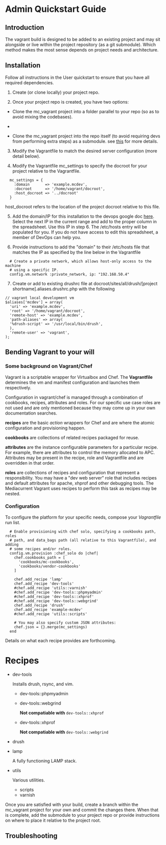 # Admin Quickstart Guide

## Introduction

 The vagrant build is designed to be added to an existing project and may sit alongside or live within the project repository (as a git submodule). Which method makes the most sense depends on project needs and architecture.

## Installation

Follow all instructions in the User quickstart to ensure that you have all required dependencies.

1. Create (or clone locally) your project repo.

2. Once your project repo is created, you have two options:
  - Clone the mc_vagrant project into a folder parallel to your repo (so as to avoid mixing the codebases).
  - ``` [myrepo]$ cd ..; git clone git clone git@github.com:grndlvl/mc_vagrant.git
  - Clone the mc_vagrant project into the repo itself (to avoid requiring devs from performing extra steps) as a submodule. see [this](http://git-scm.com/book/en/Git-Tools-Submodules) for more details.

3. Modify the Vagrantfile to match the desired server configuration (more detail below).

4. Modify the Vagrantfile mc_settings to specify the docroot for your project relative to the Vagrantfile.
```
  mc_settings = {
    :domain       => 'example.mcdev',
    :docroot      => '/home/vagrant/docroot',
    :host_docroot => '../docroot'
  }
```
host_docroot refers to the location of the project docroot relative to this file.

5. Add the domain/IP for this installation to the devops google doc [here](https://docs.google.com/a/mediacurrent.com/spreadsheet/ccc?key=0AuLhQk3Txl-JdFNGOGNEV0twcUlwR09tWkU1NVNMZnc&usp=sharing). Select the next IP in the current range and add to the proper column in the spreadsheet. Use this IP in step 6. The /etc/hosts entry will be populated for you. If you do not have access to edit this spreadsheet, a member of DevOps can help you.

6. Provide instructions to add the "domain" to their /etc/hosts file that matches the IP as specified by the line below in the Vagrantfile
```
  # Create a private network, which allows host-only access to the machine
  # using a specific IP.
  config.vm.network :private_network, ip: "192.168.50.4"
```

7. Create or add to existing drushrc file at docroot/sites/all/drush/[project shortname].aliases.drushrc.php with the following
```
// vagrant local development vm
$aliases['mcdev'] = array(
  'uri' => 'example.mcdev',
  'root' => '/home/vagrant/docroot',
  'remote-host' => 'example.mcdev',
  'path-aliases' => array(
  '%drush-script' => '/usr/local/bin/drush',
  ),
  'remote-user' => 'vagrant',
);
```

## Bending Vagrant to your will

### Some background on Vagrant/Chef

Vagrant is a scriptable wrapper for Virtualbox and Chef. The **Vagrantfile** determines the vm and manifest configuration and launches them respectively.

Configuration in vagrant/chef is managed through a combination of cookbooks, recipes, attributes and roles. For our specific use case roles are not used and are only mentioned because they may come up in your own documentation searches.

**recipes**  are the basic *action* wrappers for Chef and are where the atomic configuration and provisioning happen.

**cookbooks** are collections of related recipes packaged for reuse.

**attributes** are the instance configurable parameters for a particular recipe. For example, there are attributes to control the memory allocated to APC. Attributes may be present in the recipe, role and Vagrantfile and are overridden in that order.

**roles** are collections of recipes and configuration that represent a responsibility. You may have a "dev web server" role that includes recipes and default attributes for apache, xhprof and other debugging tools. The Mediacurrent Vagrant uses recipes to perform this task as recipes may be nested.

### Configuration

To configure the platform for your specific needs, compose your *Vagrantfile* run list.
```
  # Enable provisioning with chef solo, specifying a cookbooks path, roles
  # path, and data_bags path (all relative to this Vagrantfile), and adding
  # some recipes and/or roles.
  config.vm.provision :chef_solo do |chef|
    chef.cookbooks_path = [
      'cookbooks/mc-cookbooks',
      'cookbooks/vendor-cookbooks'
    ]

    chef.add_recipe 'lamp'
    chef.add_recipe 'dev-tools'
    #chef.add_recipe 'utils::varnish'
    #chef.add_recipe 'dev-tools::phpmyadmin'
    #chef.add_recipe 'dev-tools::xhprof'
    #chef.add_recipe 'dev-tools::webgrind'
    chef.add_recipe 'drush'
    chef.add_recipe 'example-mcdev'
    #chef.add_recipe 'utils::scripts'

    # You may also specify custom JSON attributes:
    chef.json = {}.merge(mc_settings)
  end
```

Details on what each recipe provides are forthcoming.

# Recipes

* dev-tools

    Installs drush, rsync, and vim.

    - dev-tools::phpmyadmin
    - dev-tools::webgrind

      **Not compatiable with** ```dev-tools::xhprof```

    - dev-tools::xhprof

      **Not compatiable with** ```dev-tools::webgrind```

* drush
* lamp

    A fully functioning LAMP stack.

* utils

  Various utilities.

  - scripts
  - varnish

Once you are satisfied with your build, create a branch within the mc_vagrant project for your own and commit the changes there. When that is complete, add the submodule to your project repo or provide instructions on where to place it relative to the project root.

## Troubleshooting

